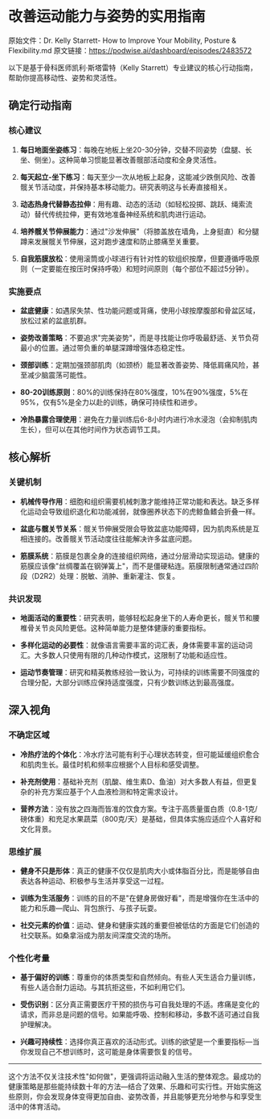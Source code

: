 # 改善运动能力与姿势的实用指南

原始文件：Dr. Kelly Starrett- How to Improve Your Mobility, Posture & Flexibility.md
原文链接：https://podwise.ai/dashboard/episodes/2483572

以下是基于骨科医师凯利·斯塔雷特（Kelly Starrett）专业建议的核心行动指南，帮助你提高移动性、姿势和灵活性。

## 确定行动指南

### 核心建议
1. **每日地面坐姿练习**：每晚在地板上坐20-30分钟，交替不同姿势（盘腿、长坐、侧坐）。这种简单习惯能显著改善髋部活动度和全身灵活性。

2. **每天起立-坐下练习**：每天至少一次从地板上起身，这能减少跌倒风险、改善髋关节活动度，并保持基本移动能力。研究表明这与长寿直接相关。

3. **动态热身代替静态拉伸**：用有趣、动态的活动（如轻松投掷、跳跃、绳索流动）替代传统拉伸，更有效地准备神经系统和肌肉进行运动。

4. **培养髋关节伸展能力**：通过"沙发伸展"（将膝盖放在墙角，上身挺直）和分腿蹲来发展髋关节伸展，这对跑步速度和防止膝痛至关重要。

5. **自我筋膜放松**：使用滚筒或小球进行有针对性的软组织按摩，但要遵循呼吸原则（一定要能在按压时保持呼吸）和短时间原则（每个部位不超过5分钟）。

### 实施要点
- **盆底健康**：如遇尿失禁、性功能问题或背痛，使用小球按摩腹部和骨盆区域，放松过紧的盆底肌群。

- **姿势改善策略**：不要追求"完美姿势"，而是寻找能让你呼吸最舒适、关节负荷最小的位置。通过带负重的单腿深蹲增强体态稳定性。

- **颈部训练**：定期加强颈部肌肉（如颈桥）能显著改善姿势、降低肩痛风险，甚至减少脑震荡可能性。

- **80-20训练原则**：80%的训练保持在80%强度，10%在90%强度，5%在95%，仅有5%是全力以赴的训练，确保可持续性和进步。

- **冷热暴露合理使用**：避免在力量训练后6-8小时内进行冷水浸泡（会抑制肌肉生长），但可以在其他时间作为状态调节工具。

## 核心解析

### 关键机制
- **机械传导作用**：细胞和组织需要机械刺激才能维持正常功能和表达。缺乏多样化运动会导致组织退化和功能减弱，就像圈养状态下的虎鲸鱼鳍会折叠一样。

- **盆底与髋关节关系**：髋关节伸展受限会导致盆底功能障碍，因为肌肉系统是互相连接的。改善髋关节活动度往往能解决许多盆底问题。

- **筋膜系统**：筋膜是包裹全身的连接组织网络，通过分层滑动实现运动。健康的筋膜应该像"丝绸覆盖在钢弹簧上"，而不是僵硬粘连。筋膜限制通常通过四阶段（D2R2）处理：脱敏、消肿、重新灌注、恢复。

### 共识发现
- **地面活动的重要性**：研究表明，能够轻松起身坐下的人寿命更长，髋关节和腰椎骨关节炎风险更低。这种简单能力是整体健康的重要指标。

- **多样化运动的必要性**：就像语言需要丰富的词汇表，身体需要丰富的运动词汇。大多数人只使用有限的几种动作模式，这限制了功能和适应性。

- **运动节奏管理**：研究和精英教练经验一致认为，可持续的训练需要不同强度的合理分配，大部分训练应保持适度强度，只有少数训练达到最高强度。

## 深入视角

### 不确定区域
- **冷热疗法的个体化**：冷水疗法可能有利于心理状态转变，但可能延缓组织愈合和肌肉生长。最佳时机和频率应根据个人目标和感受调整。

- **补充剂使用**：基础补充剂（肌酸、维生素D、鱼油）对大多数人有益，但更复杂的补充方案应基于个人血液检测和特定需求设计。

- **营养方法**：没有放之四海而皆准的饮食方案。专注于高质量蛋白质（0.8-1克/磅体重）和充足水果蔬菜（800克/天）是基础，但具体实施应适应个人喜好和文化背景。

### 思维扩展
- **健身不只是形体**：真正的健康不仅仅是肌肉大小或体脂百分比，而是能够自由表达各种运动、积极参与生活并享受这一过程。

- **训练为生活服务**：训练的目的不是"在健身房做好看"，而是增强你在生活中的能力和乐趣—爬山、背包旅行、与孩子玩耍。

- **社交元素的价值**：运动、健身和健康实践的重要但被低估的方面是它们创造的社交联系。如桑拿浴成为朋友间深度交流的场所。

### 个性化考量
- **基于偏好的训练**：尊重你的体质类型和自然倾向。有些人天生适合力量训练，有些人适合耐力运动。与其抗拒这些，不如利用它们。

- **受伤识别**：区分真正需要医疗干预的损伤与可自我处理的不适。疼痛是变化的请求，而非总是问题的信号。如果能呼吸、控制和移动，多数不适可通过自我护理解决。

- **兴趣可持续性**：选择你真正喜欢的活动形式。训练的欲望是一个重要指标—当你发现自己不想训练时，这可能是身体需要恢复的信号。

---

这个方法不仅关注技术性"如何做"，更强调将运动融入生活的整体观念。最成功的健康策略是那些能持续数十年的方法—结合了效果、乐趣和可实行性。开始实施这些原则，你会发现身体变得更加自由、姿势改善，并且能够更充分地参与和享受生活中的体育活动。
